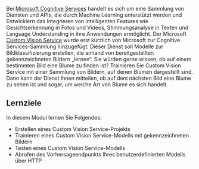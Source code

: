 Bei [Microsoft Cognitive Services](https://azure.microsoft.com/services/cognitive-services/ "Microsoft Cognitive Services") handelt es sich um eine Sammlung von Diensten und APIs, die durch Machine Learning unterstützt werden und Entwicklern das Integrieren von intelligenten Features wie Gesichtserkennung in Fotos und Videos, Stimmungsanalyse in Texten und Language Understanding in ihre Anwendungen ermöglicht. Der Microsoft [Custom Vision Service](https://azure.microsoft.com/services/cognitive-services/custom-vision-service/) wurde erst kürzlich von Microsoft zur Cognitive Services-Sammlung hinzugefügt. Dieser Dienst soll Modelle zur Bildklassifizierung erstellen, die anhand von bereitgestellten gekennzeichneten Bildern „lernen“. Sie würden gerne wissen, ob auf einem bestimmten Bild eine Blume zu finden ist? Trainieren Sie Custom Vision Service mit einer Sammlung von Bildern, auf denen Blumen dargestellt sind. Dann kann der Dienst Ihnen mitteilen, ob auf dem nächsten Bild eine Blume zu sehen ist und sogar, um welche Art von Blume es sich handelt.

## <a name="learning-objectives"></a>Lernziele

In diesem Modul lernen Sie Folgendes:

- Erstellen eines Custom Vision Service-Projekts
- Trainieren eines Custom Vision Service-Modells mit gekennzeichneten Bildern
- Testen eines Custom Vision Service-Modells
- Abrufen des Vorhersageendpunkts Ihres benutzerdefinierten Modells über HTTP 